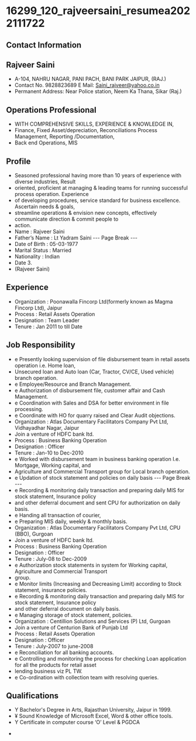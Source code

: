# 16299_120_rajveersaini_resumea2022111722

## Contact Information



## Rajveer Saini

* A-104, NAHRU NAGAR, PANI PACH, BANI PARK JAIPUR, (RAJ.)
* Contact No. 9828823689 E Mail: Saini_rajveer@yahoo.co.in
* Permanent Address: Near Police station, Neem Ka Thana, Sikar (Raj.)


## Operations Professional

* WITH COMPREHENSIVE SKILLS, EXPERIENCE & KNOWLEDGE IN,
* Finance, Fixed Asset/depreciation, Reconciliations Process Management, Reporting /Documentation,
* Back end Operations, MIS


## Profile

* Seasoned professional having more than 10 years of experience with diverse industries, Result
* oriented, proficient at managing & leading teams for running successful process operation. Experience
* of developing procedures, service standard for business excellence. Ascertain needs & goals,
* streamline operations & envision new concepts, effectively communicate direction & commit people to
* action.
* Name : Rajveer Saini
* Father’s Name : Lt Yadram Saini
--- Page Break ---
* Date of Birth : 05-03-1977
* Marital Status : Married
* Nationality : Indian
* Date 3.
* (Rajveer Saini)


## Experience

* Organization : Poonawalla Fincorp Ltd(formerly known as Magma Fincorp Ltd), Jaipur
* Process : Retail Assets Operation
* Designation : Team Leader
* Tenure : Jan 2011 to till Date


## Job Responsibility

* e Presently looking supervision of file disbursement team in retail assets operation i.e. Home loan,
* Unsecured loan and Auto loan (Car, Tractor, CV/CE, Used vehicle) branch operation.
* e Employee/Resource and Branch Management.
* e Authorization of disbursement file, customer affair and Cash Management.
* e Coordination with Sales and DSA for better environment in file processing.
* e Coordinate with HO for quarry raised and Clear Audit objections.
* Organization : Atlas Documentary Facilitators Company Pvt Ltd, Vidhayadhar Nagar, Jaipur
* Join a venture of HDFC bank Itd.
* Process : Business Banking Operation
* Designation : Officer
* Tenure : Jan-10 to Dec-2010
* e Worked with disbursement team in business banking operation I.e. Mortgage, Working capital, and
* Agriculture and Commercial Transport group for Local branch operation.
* e Updation of stock statement and policies on daily basis
--- Page Break ---
* e Recording & monitoring daily transaction and preparing daily MIS for stock statement, Insurance policy
* and other deferral document and sent CPU for authorization on daily basis.
* e Handing all transaction of courier,
* e Preparing MIS daily, weekly & monthly basis.
* Organization : Atlas Documentary Facilitators Company Pvt Ltd, CPU (BBO), Gurgoan
* Join a venture of HDFC bank Itd.
* Process : Business Banking Operation
* Designation : Officer
* Tenure : July-08 to Dec-2009
* e Authorization stock statements in system for Working capital, Agriculture and Commercial Transport
* group.
* e Monitor limits (Increasing and Decreasing Limit) according to Stock statement, insurance policies.
* e Recording & monitoring daily transaction and preparing daily MIS for stock statement, Insurance policy
* and other deferral document on daily basis.
* e Managing storage of stock statement, policies.
* Organization : Centillion Solutions and Services (P) Ltd, Gurgoan
* Join a venture of Centurion Bank of Punjab Ltd
* Process : Retail Assets Operation
* Designation : Officer
* Tenure : July-2007 to june-2008
* e Reconciliation for all banking accounts.
* e Controlling and monitoring the process for checking Loan application for all the products for retail asset
* lending business viz PL TW.
* e Co-ordination with collection team with resolving queries.


## Qualifications

* Y Bachelor's Degree in Arts, Rajasthan University, Jaipur in 1999.
* ¥ Sound Knowledge of Microsoft Excel, Word & other office tools.
* Y Certificate in computer course ‘O’ Level & PGDCA
* >

